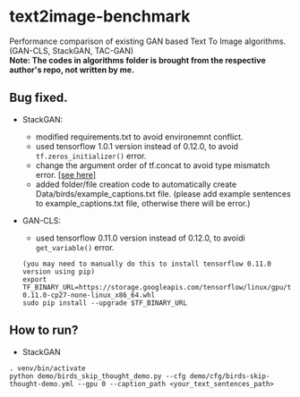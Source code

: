 # text2image-benchmark
Performance comparison of existing GAN based Text To Image algorithms. (GAN-CLS, StackGAN, TAC-GAN)  
__Note: The codes in algorithms folder is brought from the respective author's repo, not written by me.__


## Bug fixed.
+ StackGAN:  
    + modified requirements.txt to avoid environemnt conflict.
    + used tensorflow 1.0.1 version instead of 0.12.0, to avoid `tf.zeros_initializer()` error. 
    + change the argument order of tf.concat to avoid type mismatch error. [[see here]](https://github.com/google/prettytensor/issues/48)
    + added folder/file creation code to automatically create Data/birds/example_captions.txt file.
    (please add example sentences to example_captions.txt file, otherwise there will be error.)

+ GAN-CLS:
	+ used tensorflow 0.11.0 version instead of 0.12.0, to avoidi `get_variable()` error.
	~~~
	(you may need to manually do this to install tensorflow 0.11.0 version using pip)
	export TF_BINARY_URL=https://storage.googleapis.com/tensorflow/linux/gpu/tensorflow-0.11.0-cp27-none-linux_x86_64.whl
	sudo pip install --upgrade $TF_BINARY_URL
	~~~

## How to run?
+ StackGAN
~~~
. venv/bin/activate
python demo/birds_skip_thought_demo.py --cfg demo/cfg/birds-skip-thought-demo.yml --gpu 0 --caption_path <your_text_sentences_path>
~~~

